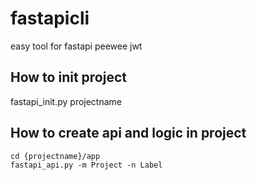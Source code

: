 # fastapicli 
easy tool for fastapi peewee jwt



## How to init project
fastapi_init.py projectname

## How to create api and logic in project
```
cd {projectname}/app
fastapi_api.py -m Project -n Label 

```
